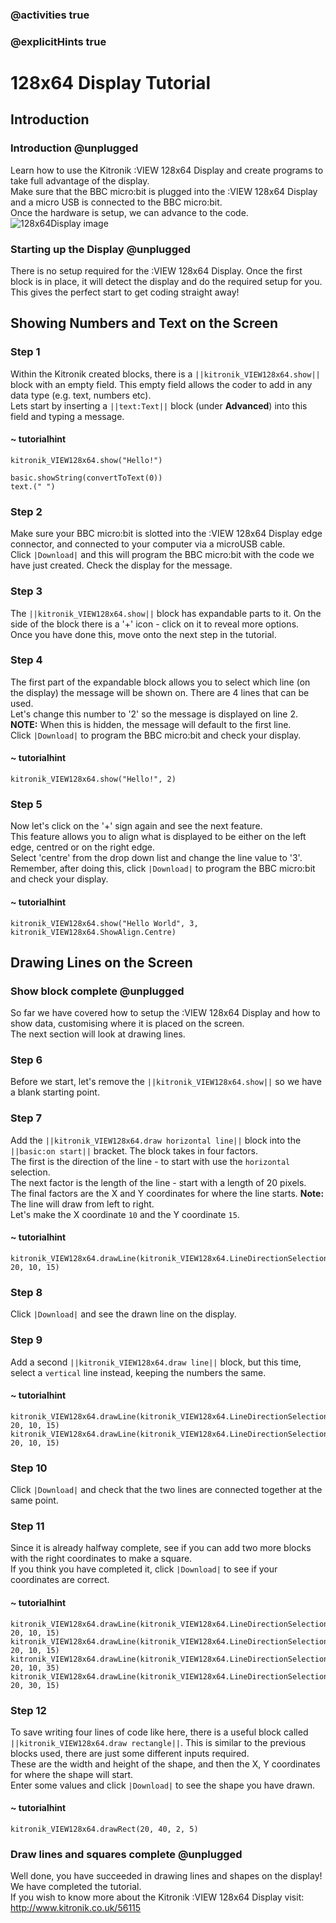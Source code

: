 ### @activities true
### @explicitHints true

# 128x64 Display Tutorial

## Introduction
### Introduction @unplugged
Learn how to use the Kitronik :VIEW 128x64 Display and create programs to take full advantage of the display.  
Make sure that the BBC micro:bit is plugged into the :VIEW 128x64 Display and a micro USB is connected to the BBC micro:bit.  
Once the hardware is setup, we can advance to the code.
![128x64Display image](https://KitronikLtd.github.io/pxt-kitronik-128x64Display/assets/128x64Display.png)


### Starting up the Display @unplugged
There is no setup required for the :VIEW 128x64 Display. Once the first block is in place, it will detect the display and do the required setup for you. This gives the perfect start to get coding straight away!

## Showing Numbers and Text on the Screen
### Step 1
Within the Kitronik created blocks, there is a ``||kitronik_VIEW128x64.show||`` block with an empty field. This empty field allows the coder to add in any data type (e.g. text, numbers etc).  
Lets start by inserting a ``||text:Text||`` block (under **Advanced**) into this field and typing a message.
#### ~ tutorialhint
```blocks
kitronik_VIEW128x64.show("Hello!")
```

```ghost
basic.showString(convertToText(0))
text.(" ")
```

### Step 2
Make sure your BBC micro:bit is slotted into the :VIEW 128x64 Display edge connector, and connected to your computer via a microUSB cable.  
Click ``|Download|`` and this will program the BBC micro:bit with the code we have just created. Check the display for the message.

### Step 3
The ``||kitronik_VIEW128x64.show||`` block has expandable parts to it. On the side of the block there is a '+' icon - click on it to reveal more options.  
Once you have done this, move onto the next step in the tutorial.

### Step 4
The first part of the expandable block allows you to select which line (on the display) the message will be shown on. There are 4 lines that can be used.  
Let's change this number to '2' so the message is displayed on line 2.  
**NOTE:** When this is hidden, the message will default to the first line.  
Click ``|Download|`` to program the BBC micro:bit and check your display.
#### ~ tutorialhint
```blocks
kitronik_VIEW128x64.show("Hello!", 2)
```

### Step 5
Now let's click on the '+' sign again and see the next feature.  
This feature allows you to align what is displayed to be either on the left edge, centred or on the right edge.  
Select 'centre' from the drop down list and change the line value to '3'.  
Remember, after doing this, click ``|Download|`` to program the BBC micro:bit and check your display.
#### ~ tutorialhint
```blocks
kitronik_VIEW128x64.show("Hello World", 3, kitronik_VIEW128x64.ShowAlign.Centre)
```
## Drawing Lines on the Screen
### Show block complete @unplugged
So far we have covered how to setup the :VIEW 128x64 Display and how to show data, customising where it is placed on the screen.  
The next section will look at drawing lines.

### Step 6
Before we start, let's remove the ``||kitronik_VIEW128x64.show||`` so we have a blank starting point.

### Step 7
Add the ``||kitronik_VIEW128x64.draw horizontal line||`` block into the ``||basic:on start||`` bracket. The block takes in four factors.  
The first is the direction of the line - to start with use the ``horizontal`` selection.  
The next factor is the length of the line - start with a length of 20 pixels.  
The final factors are the X and Y coordinates for where the line starts. **Note:** The line will draw from left to right.  
Let's make the X coordinate ``10`` and the Y coordinate ``15``.
#### ~ tutorialhint
```blocks
kitronik_VIEW128x64.drawLine(kitronik_VIEW128x64.LineDirectionSelection.horiztonal, 20, 10, 15)
```

### Step 8
Click ``|Download|`` and see the drawn line on the display.

### Step 9
Add a second ``||kitronik_VIEW128x64.draw line||`` block, but this time, select a ``vertical`` line instead, keeping the numbers the same.
#### ~ tutorialhint
```blocks
kitronik_VIEW128x64.drawLine(kitronik_VIEW128x64.LineDirectionSelection.horiztonal, 20, 10, 15)
kitronik_VIEW128x64.drawLine(kitronik_VIEW128x64.LineDirectionSelection.vertical, 20, 10, 15)
```

### Step 10
Click ``|Download|`` and check that the two lines are connected together at the same point.

### Step 11
Since it is already halfway complete, see if you can add two more blocks with the right coordinates to make a square.  
If you think you have completed it, click ``|Download|`` to see if your coordinates are correct.
#### ~ tutorialhint
```blocks
kitronik_VIEW128x64.drawLine(kitronik_VIEW128x64.LineDirectionSelection.horiztonal, 20, 10, 15)
kitronik_VIEW128x64.drawLine(kitronik_VIEW128x64.LineDirectionSelection.vertical, 20, 10, 15)
kitronik_VIEW128x64.drawLine(kitronik_VIEW128x64.LineDirectionSelection.horiztonal, 20, 10, 35)
kitronik_VIEW128x64.drawLine(kitronik_VIEW128x64.LineDirectionSelection.vertical, 20, 30, 15)
```

### Step 12
To save writing four lines of code like here, there is a useful block called ``||kitronik_VIEW128x64.draw rectangle||``. This is similar to the previous blocks used, there are just some different inputs required.  
These are the width and height of the shape, and then the X, Y coordinates for where the shape will start.  
Enter some values and click ``|Download|`` to see the shape you have drawn.
#### ~ tutorialhint
```blocks
kitronik_VIEW128x64.drawRect(20, 40, 2, 5)
```

### Draw lines and squares complete @unplugged
Well done, you have succeeded in drawing lines and shapes on the display! We have completed the tutorial.  
If you wish to know more about the Kitronik :VIEW 128x64 Display visit:  
http://www.kitronik.co.uk/56115